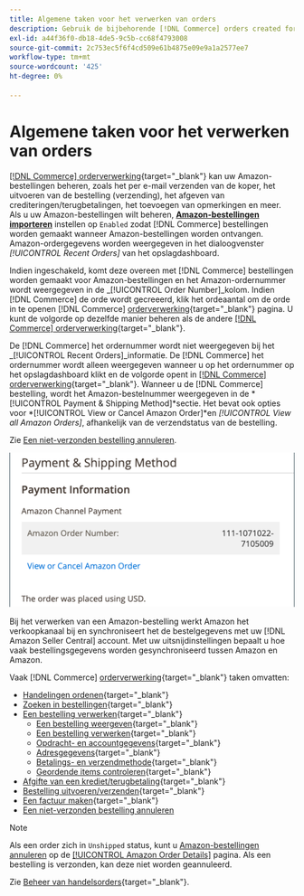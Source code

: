 ```yaml
---
title: Algemene taken voor het verwerken van orders
description: Gebruik de bijbehorende [!DNL Commerce] orders created for Amazon orders to manage order activity and processing in the [!UICONTROL Commerce] Admin.
exl-id: a44f36f0-db18-4de5-9c5b-cc68f4793008
source-git-commit: 2c753ec5f6f4cd509e61b4875e09e9a1a2577ee7
workflow-type: tm+mt
source-wordcount: '425'
ht-degree: 0%

---
```


# Algemene taken voor het verwerken van orders

[[!DNL Commerce] orderverwerking](https://docs.magento.com/user-guide/sales/order-processing.html){target=&quot;_blank&quot;} kan uw Amazon-bestellingen beheren, zoals het per e-mail verzenden van de koper, het uitvoeren van de bestelling (verzending), het afgeven van crediteringen/terugbetalingen, het toevoegen van opmerkingen en meer. Als u uw Amazon-bestellingen wilt beheren, [**Amazon-bestellingen importeren**](./order-settings.md) instellen op `Enabled` zodat [!DNL Commerce] bestellingen worden gemaakt wanneer Amazon-bestellingen worden ontvangen. Amazon-ordergegevens worden weergegeven in het dialoogvenster *[!UICONTROL Recent Orders]* van het opslagdashboard.

Indien ingeschakeld, komt deze overeen met [!DNL Commerce] bestellingen worden gemaakt voor Amazon-bestellingen en het Amazon-ordernummer wordt weergegeven in de _[!UICONTROL Order Number]_kolom. Indien [!DNL Commerce] de orde wordt gecreeerd, klik het ordeaantal om de orde in te openen [!DNL Commerce] [orderverwerking](https://docs.magento.com/user-guide/sales/order-processing.html){target=&quot;_blank&quot;} pagina. U kunt de volgorde op dezelfde manier beheren als de andere [[!DNL Commerce] orderverwerking](https://docs.magento.com/user-guide/sales/order-processing.html){target=&quot;_blank&quot;}.

De [!DNL Commerce] het ordernummer wordt niet weergegeven bij het _[!UICONTROL Recent Orders]_informatie. De [!DNL Commerce] het ordernummer wordt alleen weergegeven wanneer u op het ordernummer op het opslagdashboard klikt en de volgorde opent in [[!DNL Commerce] orderverwerking](https://docs.magento.com/user-guide/sales/order-processing.html){target=&quot;_blank&quot;}. Wanneer u de [!DNL Commerce] bestelling, wordt het Amazon-bestelnummer weergegeven in de *[!UICONTROL Payment & Shipping Method]*sectie. Het bevat ook opties voor *[!UICONTROL View or Cancel Amazon Order]*en *[!UICONTROL View all Amazon Orders]*, afhankelijk van de verzendstatus van de bestelling.

Zie [Een niet-verzonden bestelling annuleren](./cancel-unshipped-order.md).

![Amazon Order info in the Commerce order](assets/amazon-order-number-payment-info.png)

Bij het verwerken van een Amazon-bestelling werkt Amazon het verkoopkanaal bij en synchroniseert het de bestelgegevens met uw [!DNL Amazon Seller Central] account. Met uw uitsnijdinstellingen bepaalt u hoe vaak bestellingsgegevens worden gesynchroniseerd tussen Amazon en Amazon.

Vaak [!DNL Commerce] [orderverwerking](https://docs.magento.com/user-guide/sales/order-processing.html){target=&quot;_blank&quot;} taken omvatten:

- [Handelingen ordenen](https://docs.magento.com/user-guide/sales/order-actions.html){target=&quot;_blank&quot;}
- [Zoeken in bestellingen](https://docs.magento.com/user-guide/sales/orders-search.html){target=&quot;_blank&quot;}
- [Een bestelling verwerken](https://docs.magento.com/user-guide/sales/order-processing.html){target=&quot;_blank&quot;}
   - [Een bestelling weergeven](https://docs.magento.com/user-guide/sales/order-processing.html#view-an-order){target=&quot;_blank&quot;}
   - [Een bestelling verwerken](https://docs.magento.com/user-guide/sales/order-processing.html#process-an-order){target=&quot;_blank&quot;}
   - [Opdracht- en accountgegevens](https://docs.magento.com/user-guide/sales/order-processing.html#order-and-account-information){target=&quot;_blank&quot;}
   - [Adresgegevens](https://docs.magento.com/user-guide/sales/order-processing.html#address-information){target=&quot;_blank&quot;}
   - [Betalings- en verzendmethode](https://docs.magento.com/user-guide/sales/order-processing.html#payment--shipping-method){target=&quot;_blank&quot;}
   - [Geordende items controleren](https://docs.magento.com/user-guide/sales/order-processing.html#review-items-ordered){target=&quot;_blank&quot;}
- [Afgifte van een krediet/terugbetaling](https://docs.magento.com/user-guide/sales/credit-memo-create.html){target=&quot;_blank&quot;}
- [Bestelling uitvoeren/verzenden](https://docs.magento.com/user-guide/sales/shipments-create.html){target=&quot;_blank&quot;}
- [Een factuur maken](https://docs.magento.com/user-guide/sales/invoice-create.html){target=&quot;_blank&quot;}
- [Een niet-verzonden bestelling annuleren](./cancel-unshipped-order.md)

>[!NOTE]
>
>Als een order zich in `Unshipped` status, kunt u [Amazon-bestellingen annuleren](./cancel-unshipped-order.md) op de [[!UICONTROL Amazon Order Details]](./amazon-order-details.md) pagina. Als een bestelling is verzonden, kan deze niet worden geannuleerd.

Zie [Beheer van handelsorders](https://docs.magento.com/user-guide/sales/order-management.html){target=&quot;_blank&quot;}.
